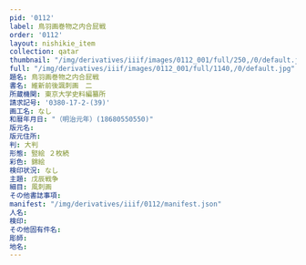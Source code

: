 ```yaml
---
pid: '0112'
label: 鳥羽画巻物之内合屁戦
order: '0112'
layout: nishikie_item
collection: qatar
thumbnail: "/img/derivatives/iiif/images/0112_001/full/250,/0/default.jpg"
full: "/img/derivatives/iiif/images/0112_001/full/1140,/0/default.jpg"
題名: 鳥羽画巻物之内合屁戦
書名: 維新前後諷刺画　二
所蔵機関: 東京大学史料編纂所
請求記号: '0380-17-2-(39)'
画工名: なし
和暦年月日: "（明治元年）(18680550550)"
版元名: 
版元住所: 
判: 大判
形態: 竪絵 ２枚続
彩色: 錦絵
検印状況: なし
主題: 戊辰戦争
細目: 風刺画
その他書誌事項: 
manifest: "/img/derivatives/iiif/0112/manifest.json"
人名: 
検印: 
その他固有件名: 
彫師: 
地名: 
---
```

